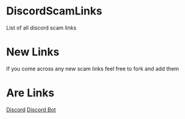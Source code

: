 # DiscordScamLinks
List of all discord scam links 

# New Links
If you come across any new scam links feel free to fork and add them

# Are Links
[Discord](https://discord.com)
[Discord Bot](https://discord.com/api/oauth2/authorize?client_id=852310755062972487&permissions=137976212544&scope=bot%20applications.commands)
